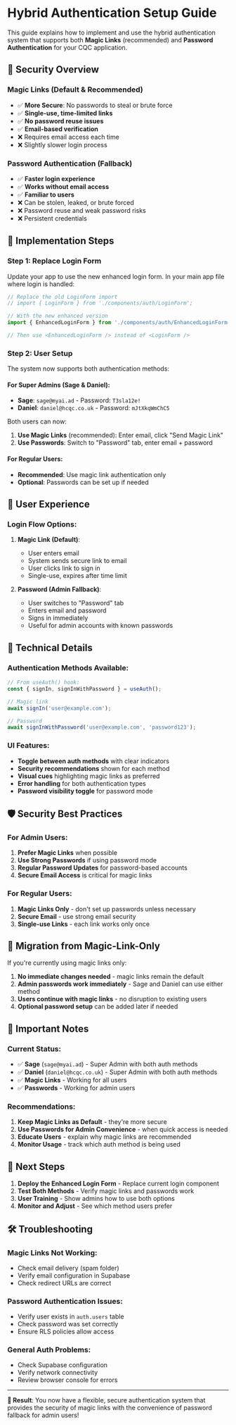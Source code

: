 # Hybrid Authentication Setup Guide

This guide explains how to implement and use the hybrid authentication system that supports both **Magic Links** (recommended) and **Password Authentication** for your CQC application.

## 🔐 Security Overview

### Magic Links (Default & Recommended)
- ✅ **More Secure**: No passwords to steal or brute force
- ✅ **Single-use, time-limited links**
- ✅ **No password reuse issues**
- ✅ **Email-based verification**
- ❌ Requires email access each time
- ❌ Slightly slower login process

### Password Authentication (Fallback)
- ✅ **Faster login experience**
- ✅ **Works without email access**
- ✅ **Familiar to users**
- ❌ Can be stolen, leaked, or brute forced
- ❌ Password reuse and weak password risks
- ❌ Persistent credentials

## 🚀 Implementation Steps

### Step 1: Replace Login Form

Update your app to use the new enhanced login form. In your main app file where login is handled:

```typescript
// Replace the old LoginForm import
// import { LoginForm } from './components/auth/LoginForm';

// With the new enhanced version
import { EnhancedLoginForm } from './components/auth/EnhancedLoginForm';

// Then use <EnhancedLoginForm /> instead of <LoginForm />
```

### Step 2: User Setup

The system now supports both authentication methods:

#### For Super Admins (Sage & Daniel):
- **Sage**: `sage@myai.ad` - Password: `T3sla12e!`
- **Daniel**: `daniel@hcqc.co.uk` - Password: `mJtXkqWmChC5`

Both users can now:
1. **Use Magic Links** (recommended): Enter email, click "Send Magic Link"
2. **Use Passwords**: Switch to "Password" tab, enter email + password

#### For Regular Users:
- **Recommended**: Use magic link authentication only
- **Optional**: Passwords can be set up if needed

## 🎯 User Experience

### Login Flow Options:

1. **Magic Link (Default)**:
   - User enters email
   - System sends secure link to email
   - User clicks link to sign in
   - Single-use, expires after time limit

2. **Password (Admin Fallback)**:
   - User switches to "Password" tab
   - Enters email and password
   - Signs in immediately
   - Useful for admin accounts with known passwords

## 🔧 Technical Details

### Authentication Methods Available:

```typescript
// From useAuth() hook:
const { signIn, signInWithPassword } = useAuth();

// Magic link
await signIn('user@example.com');

// Password
await signInWithPassword('user@example.com', 'password123');
```

### UI Features:
- **Toggle between auth methods** with clear indicators
- **Security recommendations** shown for each method
- **Visual cues** highlighting magic links as preferred
- **Error handling** for both authentication types
- **Password visibility toggle** for password mode

## 🛡️ Security Best Practices

### For Admin Users:
1. **Prefer Magic Links** when possible
2. **Use Strong Passwords** if using password mode
3. **Regular Password Updates** for password-based accounts
4. **Secure Email Access** is critical for magic links

### For Regular Users:
1. **Magic Links Only** - don't set up passwords unless necessary
2. **Secure Email** - use strong email security
3. **Single-use Links** - each link works only once

## 🔄 Migration from Magic-Link-Only

If you're currently using magic links only:

1. **No immediate changes needed** - magic links remain the default
2. **Admin passwords work immediately** - Sage and Daniel can use either method
3. **Users continue with magic links** - no disruption to existing users
4. **Optional password setup** can be added later if needed

## 🚨 Important Notes

### Current Status:
- ✅ **Sage** (`sage@myai.ad`) - Super Admin with both auth methods
- ✅ **Daniel** (`daniel@hcqc.co.uk`) - Super Admin with both auth methods
- ✅ **Magic Links** - Working for all users
- ✅ **Passwords** - Working for admin users

### Recommendations:
1. **Keep Magic Links as Default** - they're more secure
2. **Use Passwords for Admin Convenience** - when quick access is needed
3. **Educate Users** - explain why magic links are recommended
4. **Monitor Usage** - track which auth method is being used

## 🔗 Next Steps

1. **Deploy the Enhanced Login Form** - Replace current login component
2. **Test Both Methods** - Verify magic links and passwords work
3. **User Training** - Show admins how to use both options
4. **Monitor and Adjust** - See which method users prefer

## 🛠️ Troubleshooting

### Magic Links Not Working:
- Check email delivery (spam folder)
- Verify email configuration in Supabase
- Check redirect URLs are correct

### Password Authentication Issues:
- Verify user exists in `auth.users` table
- Check password was set correctly
- Ensure RLS policies allow access

### General Auth Problems:
- Check Supabase configuration
- Verify network connectivity
- Review browser console for errors

---

**🎉 Result**: You now have a flexible, secure authentication system that provides the security of magic links with the convenience of password fallback for admin users! 